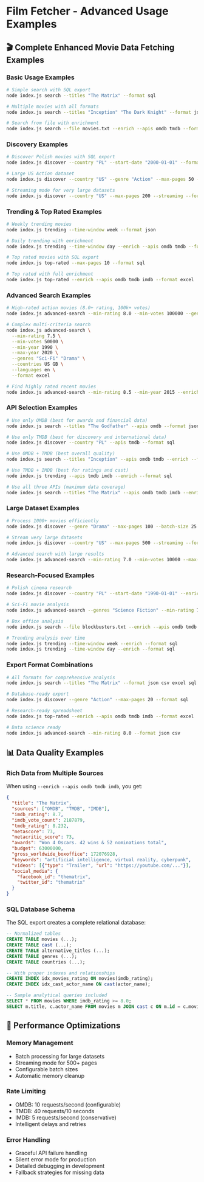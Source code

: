 # Film Fetcher - Advanced Usage Examples

## 🎬 Complete Enhanced Movie Data Fetching Examples

### Basic Usage Examples

```bash
# Simple search with SQL export
node index.js search --titles "The Matrix" --format sql

# Multiple movies with all formats
node index.js search --titles "Inception" "The Dark Knight" --format json csv excel sql

# Search from file with enrichment
node index.js search --file movies.txt --enrich --apis omdb tmdb --format excel
```

### Discovery Examples

```bash
# Discover Polish movies with SQL export
node index.js discover --country "PL" --start-date "2000-01-01" --format sql

# Large US Action dataset
node index.js discover --country "US" --genre "Action" --max-pages 50 --format sql

# Streaming mode for very large datasets
node index.js discover --country "US" --max-pages 200 --streaming --format csv
```

### Trending & Top Rated Examples

```bash
# Weekly trending movies
node index.js trending --time-window week --format json

# Daily trending with enrichment
node index.js trending --time-window day --enrich --apis omdb tmdb --format excel

# Top rated movies with SQL export
node index.js top-rated --max-pages 10 --format sql

# Top rated with full enrichment
node index.js top-rated --enrich --apis omdb tmdb imdb --format excel
```

### Advanced Search Examples

```bash
# High-rated action movies (8.0+ rating, 100k+ votes)
node index.js advanced-search --min-rating 8.0 --min-votes 100000 --genres Action --countries US --format sql

# Complex multi-criteria search
node index.js advanced-search \
  --min-rating 7.5 \
  --min-votes 50000 \
  --min-year 1990 \
  --max-year 2020 \
  --genres "Sci-Fi" "Drama" \
  --countries US GB \
  --languages en \
  --format excel

# Find highly rated recent movies
node index.js advanced-search --min-rating 8.5 --min-year 2015 --enrich --format sql
```

### API Selection Examples

```bash
# Use only OMDB (best for awards and financial data)
node index.js search --titles "The Godfather" --apis omdb --format json

# Use only TMDB (best for discovery and international data)
node index.js discover --country "PL" --apis tmdb --format sql

# Use OMDB + TMDB (best overall quality)
node index.js search --titles "Inception" --apis omdb tmdb --enrich --format excel

# Use TMDB + IMDB (best for ratings and cast)
node index.js trending --apis tmdb imdb --enrich --format sql

# Use all three APIs (maximum data coverage)
node index.js search --titles "The Matrix" --apis omdb tmdb imdb --enrich --format excel
```

### Large Dataset Examples

```bash
# Process 1000+ movies efficiently
node index.js discover --genre "Drama" --max-pages 100 --batch-size 25 --format sql

# Stream very large datasets
node index.js discover --country "US" --max-pages 500 --streaming --format csv

# Advanced search with large results
node index.js advanced-search --min-rating 7.0 --min-votes 10000 --max-pages 50 --format sql
```

### Research-Focused Examples

```bash
# Polish cinema research
node index.js discover --country "PL" --start-date "1990-01-01" --enrich --apis omdb tmdb --format excel sql

# Sci-Fi movie analysis
node index.js advanced-search --genres "Science Fiction" --min-rating 7.0 --min-year 1980 --format sql

# Box office analysis
node index.js search --file blockbusters.txt --enrich --apis omdb tmdb --format excel

# Trending analysis over time
node index.js trending --time-window week --enrich --format sql
node index.js trending --time-window day --enrich --format sql
```

### Export Format Combinations

```bash
# All formats for comprehensive analysis
node index.js search --titles "The Matrix" --format json csv excel sql

# Database-ready export
node index.js discover --genre "Action" --max-pages 20 --format sql

# Research-ready spreadsheet
node index.js top-rated --enrich --apis omdb tmdb imdb --format excel

# Data science ready
node index.js advanced-search --min-rating 8.0 --format json csv
```

## 📊 Data Quality Examples

### Rich Data from Multiple Sources

When using `--enrich --apis omdb tmdb imdb`, you get:

```json
{
  "title": "The Matrix",
  "sources": ["OMDB", "TMDB", "IMDB"],
  "imdb_rating": 8.7,
  "imdb_vote_count": 2187879,
  "tmdb_rating": 8.232,
  "metascore": 73,
  "metacritic_score": 73,
  "awards": "Won 4 Oscars. 42 wins & 52 nominations total",
  "budget": 63000000,
  "gross_worldwide_boxoffice": 172076928,
  "keywords": "artificial intelligence, virtual reality, cyberpunk",
  "videos": [{"type": "Trailer", "url": "https://youtube.com/..."}],
  "social_media": {
    "facebook_id": "thematrix",
    "twitter_id": "thematrix"
  }
}
```

### SQL Database Schema

The SQL export creates a complete relational database:

```sql
-- Normalized tables
CREATE TABLE movies (...);
CREATE TABLE cast (...);
CREATE TABLE alternative_titles (...);
CREATE TABLE genres (...);
CREATE TABLE countries (...);

-- With proper indexes and relationships
CREATE INDEX idx_movies_rating ON movies(imdb_rating);
CREATE INDEX idx_cast_actor_name ON cast(actor_name);

-- Sample analytical queries included
SELECT * FROM movies WHERE imdb_rating >= 8.0;
SELECT m.title, c.actor_name FROM movies m JOIN cast c ON m.id = c.movie_id;
```

## 🎯 Performance Optimizations

### Memory Management
- Batch processing for large datasets
- Streaming mode for 500+ pages
- Configurable batch sizes
- Automatic memory cleanup

### Rate Limiting
- OMDB: 10 requests/second (configurable)
- TMDB: 40 requests/10 seconds
- IMDB: 5 requests/second (conservative)
- Intelligent delays and retries

### Error Handling
- Graceful API failure handling
- Silent error mode for production
- Detailed debugging in development
- Fallback strategies for missing data
